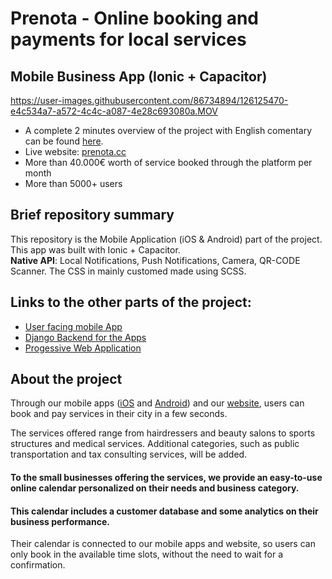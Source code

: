 




# Prenota - Online booking and payments for local services

## Mobile Business App (Ionic + Capacitor)

https://user-images.githubusercontent.com/86734894/126125470-e4c534a7-a572-4c4c-a087-4e28c693080a.MOV

- A complete 2 minutes overview of the project with English comentary can be found [here](https://www.youtube.com/watch?v=mReddWSSp-A).
- Live website: [prenota.cc](https://prenota.cc)
- More than 40.000€ worth of service booked through the platform per month
- More than 5000+ users


## Brief repository summary  
This repository is the Mobile Application (iOS & Android) part of the project.   
This app was built with Ionic + Capacitor.  
**Native API**: Local Notifications, Push Notifications, Camera, QR-CODE Scanner.
The CSS in mainly customed made using SCSS.

## Links to the other parts of the project:
- [User facing mobile App](https://github.com/VenierGiacomo/Prenota-User-Mobile-App/)
- [Django Backend for the Apps](https://github.com/VenierGiacomo/Prenota-Backend-API/)
- [Progessive Web Application](https://github.com/VenierGiacomo/Prenota-PWA)


## About the project  
Through our mobile apps ([iOS](https://apps.apple.com/app/id1523525291) and [Android](https://play.google.com/store/apps/details?id=io.prenota.client)) and our [website](https://prenota.cc), users can book and pay services in their city in a few seconds.

The services offered range from hairdressers and beauty salons to sports structures and medical services. Additional categories, such as public transportation and tax consulting services, will be added.

#### To the small businesses offering the services, we provide an easy-to-use online calendar personalized on their needs and business category.
#### This calendar includes a customer database and some analytics on their business performance.

Their calendar is connected to our mobile apps and website, so users can only book in the available time slots, without the need to wait for a confirmation.







